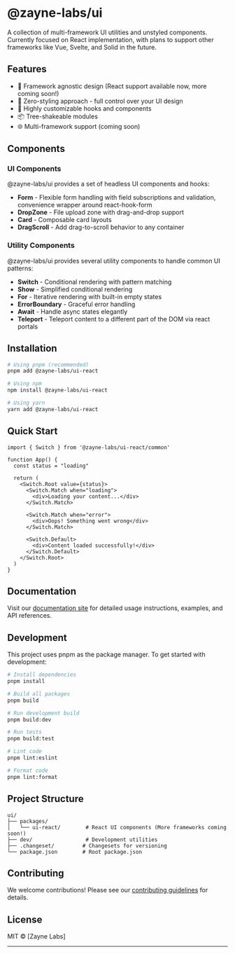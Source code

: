 # @zayne-labs/ui

A collection of multi-framework UI utilities and unstyled components. Currently focused on React implementation, with plans to support other frameworks like Vue, Svelte, and Solid in the future.

## Features

- 🚀 Framework agnostic design (React support available now, more coming soon!)
- 🎨 Zero-styling approach - full control over your UI design
- 🔧 Highly customizable hooks and components
- 📦 Tree-shakeable modules
- 🌐 Multi-framework support (coming soon)

## Components

### UI Components

@zayne-labs/ui provides a set of headless UI components and hooks:

- **Form** - Flexible form handling with field subscriptions and validation, convenience wrapper around react-hook-form
- **DropZone** - File upload zone with drag-and-drop support
- **Card** - Composable card layouts
- **DragScroll** - Add drag-to-scroll behavior to any container

### Utility Components

@zayne-labs/ui provides several utility components to handle common UI patterns:

- **Switch** - Conditional rendering with pattern matching
- **Show** - Simplified conditional rendering
- **For** - Iterative rendering with built-in empty states
- **ErrorBoundary** - Graceful error handling
- **Await** - Handle async states elegantly
- **Teleport** - Teleport content to a different part of the DOM via react portals

## Installation

```bash
# Using pnpm (recommended)
pnpm add @zayne-labs/ui-react

# Using npm
npm install @zayne-labs/ui-react

# Using yarn
yarn add @zayne-labs/ui-react
```

## Quick Start

```tsx
import { Switch } from '@zayne-labs/ui-react/common'

function App() {
  const status = "loading"

  return (
    <Switch.Root value={status}>
      <Switch.Match when="loading">
        <div>Loading your content...</div>
      </Switch.Match>

      <Switch.Match when="error">
        <div>Oops! Something went wrong</div>
      </Switch.Match>

      <Switch.Default>
        <div>Content loaded successfully!</div>
      </Switch.Default>
    </Switch.Root>
  )
}
```

## Documentation

Visit our [documentation site](https://zayne-labs.github.io/ui) for detailed usage instructions, examples, and API references.

## Development

This project uses pnpm as the package manager. To get started with development:

```bash
# Install dependencies
pnpm install

# Build all packages
pnpm build

# Run development build
pnpm build:dev

# Run tests
pnpm build:test

# Lint code
pnpm lint:eslint

# Format code
pnpm lint:format
```

## Project Structure

```tree
ui/
├── packages/
│   └── ui-react/        # React UI components (More frameworks coming soon!)
├── dev/                 # Development utilities
├── .changeset/         # Changesets for versioning
└── package.json        # Root package.json
```

## Contributing

We welcome contributions! Please see our [contributing guidelines](https://github.com/zayne-labs/contribute.git) for details.

## License

MIT © [Zayne Labs]

---
